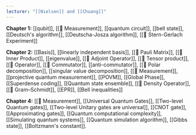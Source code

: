 ```yaml
---
lecturer: "[[Nielsen]] and [[Chuang]]"
---
```

**Chapter 1:** [[qubit]], [[📘 Measurement]], [[quantum circuit]], [[bell state]], [[Deutsch's algorithm]], [[Deutscha-Josza algorithm]], [[🧪 Stern-Gerlach Experiment]]

**Chapter 2:** [[Basis]], [[linearly independent basis]], [[📘 Pauli Matrix]], [[📘 Inner Product]], [[eigenvalue]], [[📘 Adjoint Operator]], [[📘 Tensor product]], [[📘 Operator]], [[📘 Commutator]], [[anti-commutator]], [[📙 Polar decomposition]], [[singular value decomposition]], [[📘 Measurement]], [[projective quantum measurement]], [[POVM]], [[Global Phase]], [[Superdense coding]], [[Quantum state ensemble]], [[📘 Density Operator]], [[📙 Gram–Schmidt]], [[EPR]], [[Bell inequalities]]

**Chapter 4:** [[📘 Measurement]], [[Universal Quantum Gates]], [[Two-level Quantum gates]], [[Two-level Unitary gates are universal]], [[CNOT gate]], [[Approximating gates]], [[Quantum computational complexity]], [[Simulating quantum systems]], [[Quantum simulation algorithm]], [[Gibbs state]], [[Boltzmann's constant]].